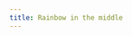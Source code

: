 ```yaml
---
title: Rainbow in the middle
---
```

<figure>
<img src="/img/emil-drawing/IMG_0231D.jpg" alt="">
</figure>